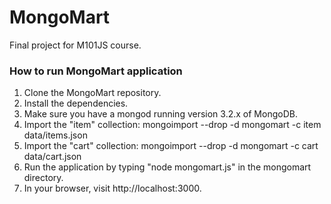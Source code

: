MongoMart
===================

Final project for M101JS course.

### How to run MongoMart application

1. Clone the MongoMart repository.
2. Install the dependencies.
3. Make sure you have a mongod running version 3.2.x of MongoDB.
4. Import the "item" collection: mongoimport --drop -d mongomart -c item data/items.json
5. Import the "cart" collection: mongoimport --drop -d mongomart -c cart data/cart.json
6. Run the application by typing "node mongomart.js" in the mongomart directory.
7. In your browser, visit http://localhost:3000.
